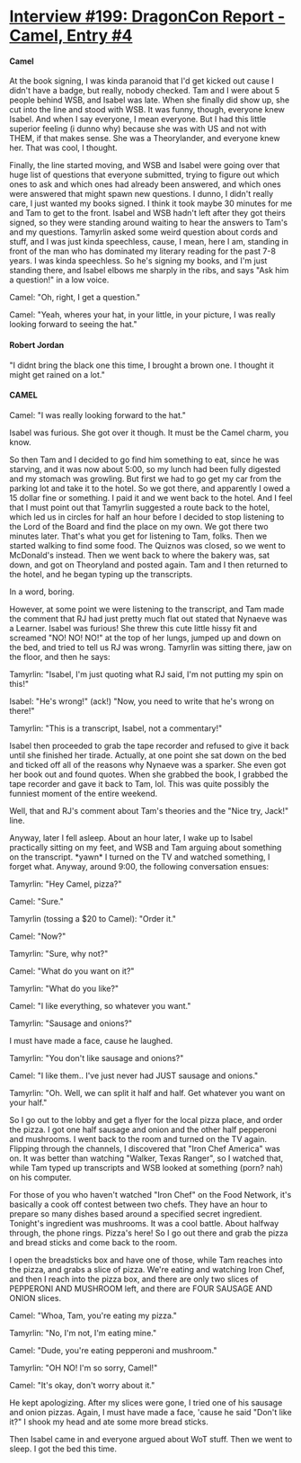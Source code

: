 # [Interview #199: DragonCon Report - Camel, Entry #4](https://www.theoryland.com/intvmain.php?i=199#4)

#### Camel

At the book signing, I was kinda paranoid that I'd get kicked out cause I didn't have a badge, but really, nobody checked. Tam and I were about 5 people behind WSB, and Isabel was late. When she finally did show up, she cut into the line and stood with WSB. It was funny, though, everyone knew Isabel. And when I say everyone, I mean everyone. But I had this little superior feeling (i dunno why) because she was with US and not with THEM, if that makes sense. She was a Theorylander, and everyone knew her. That was cool, I thought.

Finally, the line started moving, and WSB and Isabel were going over that huge list of questions that everyone submitted, trying to figure out which ones to ask and which ones had already been answered, and which ones were answered that might spawn new questions. I dunno, I didn't really care, I just wanted my books signed. I think it took maybe 30 minutes for me and Tam to get to the front. Isabel and WSB hadn't left after they got theirs signed, so they were standing around waiting to hear the answers to Tam's and my questions. Tamyrlin asked some weird question about cords and stuff, and I was just kinda speechless, cause, I mean, here I am, standing in front of the man who has dominated my literary reading for the past 7-8 years. I was kinda speechless. So he's signing my books, and I'm just standing there, and Isabel elbows me sharply in the ribs, and says "Ask him a question!" in a low voice.

Camel: "Oh, right, I get a question."
  
Camel: "Yeah, wheres your hat, in your little, in your picture, I was really looking forward to seeing the hat."

#### Robert Jordan

"I didnt bring the black one this time, I brought a brown one. I thought it might get rained on a lot."

#### CAMEL

Camel: "I was really looking forward to the hat."

Isabel was furious. She got over it though. It must be the Camel charm, you know.

So then Tam and I decided to go find him something to eat, since he was starving, and it was now about 5:00, so my lunch had been fully digested and my stomach was growling. But first we had to go get my car from the parking lot and take it to the hotel. So we got there, and apparently I owed a 15 dollar fine or something. I paid it and we went back to the hotel. And I feel that I must point out that Tamyrlin suggested a route back to the hotel, which led us in circles for half an hour before I decided to stop listening to the Lord of the Board and find the place on my own. We got there two minutes later. That's what you get for listening to Tam, folks. Then we started walking to find some food. The Quiznos was closed, so we went to McDonald's instead. Then we went back to where the bakery was, sat down, and got on Theoryland and posted again. Tam and I then returned to the hotel, and he began typing up the transcripts.

In a word, boring.

However, at some point we were listening to the transcript, and Tam made the comment that RJ had just pretty much flat out stated that Nynaeve was a Learner. Isabel was furious! She threw this cute little hissy fit and screamed "NO! NO! NO!" at the top of her lungs, jumped up and down on the bed, and tried to tell us RJ was wrong. Tamyrlin was sitting there, jaw on the floor, and then he says:

Tamyrlin: "Isabel, I'm just quoting what RJ said, I'm not putting my spin on this!"
  
Isabel: "He's wrong!" (ack!) "Now, you need to write that he's wrong on there!"
  
Tamyrlin: "This is a transcript, Isabel, not a commentary!"

Isabel then proceeded to grab the tape recorder and refused to give it back until she finished her tirade. Actually, at one point she sat down on the bed and ticked off all of the reasons why Nynaeve was a sparker. She even got her book out and found quotes. When she grabbed the book, I grabbed the tape recorder and gave it back to Tam, lol. This was quite possibly the funniest moment of the entire weekend.

Well, that and RJ's comment about Tam's theories and the "Nice try, Jack!" line.

Anyway, later I fell asleep. About an hour later, I wake up to Isabel practically sitting on my feet, and WSB and Tam arguing about something on the transcript. \*yawn\* I turned on the TV and watched something, I forget what. Anyway, around 9:00, the following conversation ensues:

Tamyrlin: "Hey Camel, pizza?"
  
Camel: "Sure."
  
Tamyrlin (tossing a $20 to Camel): "Order it."
  
Camel: "Now?"
  
Tamyrlin: "Sure, why not?"
  
Camel: "What do you want on it?"
  
Tamyrlin: "What do you like?"
  
Camel: "I like everything, so whatever you want."
  
Tamyrlin: "Sausage and onions?"

I must have made a face, cause he laughed.

Tamyrlin: "You don't like sausage and onions?"
  
Camel: "I like them.. I've just never had JUST sausage and onions."
  
Tamyrlin: "Oh. Well, we can split it half and half. Get whatever you want on your half."

So I go out to the lobby and get a flyer for the local pizza place, and order the pizza. I got one half sausage and onion and the other half pepperoni and mushrooms. I went back to the room and turned on the TV again. Flipping through the channels, I discovered that "Iron Chef America" was on. It was better than watching "Walker, Texas Ranger", so I watched that, while Tam typed up transcripts and WSB looked at something (porn? nah) on his computer.

For those of you who haven't watched "Iron Chef" on the Food Network, it's basically a cook off contest between two chefs. They have an hour to prepare so many dishes based around a specified secret ingredient. Tonight's ingredient was mushrooms. It was a cool battle. About halfway through, the phone rings. Pizza's here! So I go out there and grab the pizza and bread sticks and come back to the room.

I open the breadsticks box and have one of those, while Tam reaches into the pizza, and grabs a slice of pizza. We're eating and watching Iron Chef, and then I reach into the pizza box, and there are only two slices of PEPPERONI AND MUSHROOM left, and there are FOUR SAUSAGE AND ONION slices.

Camel: "Whoa, Tam, you're eating my pizza."
  
Tamyrlin: "No, I'm not, I'm eating mine."
  
Camel: "Dude, you're eating pepperoni and mushroom."
  
Tamyrlin: "OH NO! I'm so sorry, Camel!"
  
Camel: "It's okay, don't worry about it."

He kept apologizing. After my slices were gone, I tried one of his sausage and onion pizzas. Again, I must have made a face, 'cause he said "Don't like it?" I shook my head and ate some more bread sticks.

Then Isabel came in and everyone argued about WoT stuff. Then we went to sleep. I got the bed this time.

